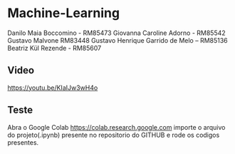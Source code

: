 # Machine-Learning

Danilo Maia Boccomino - RM85473
Giovanna Caroline Adorno - RM85542
Gustavo Malvone RM83448
Gustavo Henrique Garrido de Melo – RM85136
Beatriz Kül Rezende - RM85607

## Video

https://youtu.be/KIaIJw3wH4o

## Teste
Abra o Google Colab
https://colab.research.google.com
importe o arquivo do projeto(.ipynb) presente no repositorio do GITHUB e rode os codigos presentes.
